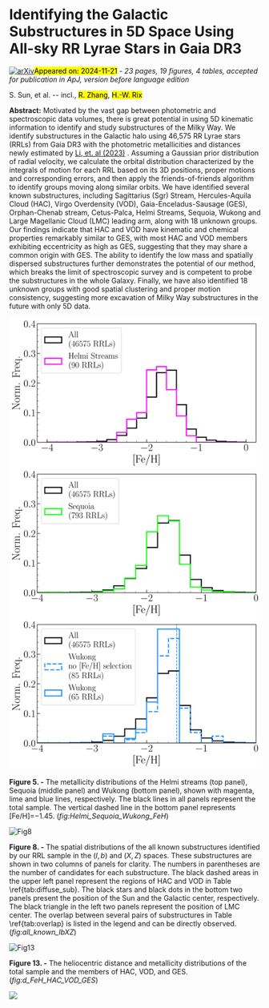 <div class="macros" style="visibility:hidden;">
$\newcommand{\ensuremath}{}$
$\newcommand{\xspace}{}$
$\newcommand{\object}[1]{\texttt{#1}}$
$\newcommand{\farcs}{{.}''}$
$\newcommand{\farcm}{{.}'}$
$\newcommand{\arcsec}{''}$
$\newcommand{\arcmin}{'}$
$\newcommand{\ion}[2]{#1#2}$
$\newcommand{\textsc}[1]{\textrm{#1}}$
$\newcommand{\hl}[1]{\textrm{#1}}$
$\newcommand{\footnote}[1]{}$
$\newcommand{\dt}[1]{{\tt #1}}$
$\newcommand{\vdag}{(v)^\dagger}$
$\newcommand$
$\newcommand$
$\newcommand{\KIAA}{\affiliation{Kavli Institute for Astronomy and$
$Astrophysics, Peking University, Beijing 100871, China}}$
$\newcommand{\DoA}{\affiliation{Department of Astronomy, School of Physics,$
$Peking University, Beijing 100871, China}}$
$\newcommand{\UCAS}{\affiliation{School of Astronomy and Space Science, University of Chinese Academy of Sciences, Beijing 100049, China}}$
$\newcommand{\NAOC}{\affiliation{CAS Key Laboratory of Optical Astronomy, National Astronomical Observatories, Chinese Academy of Sciences, Beijing 100101, China}}$
$\newcommand{\IFAA}{\affiliation{Institute for Frontiers in Astronomy and Astrophysics, Beijing Normal University, Beijing 102206, China}}$
$\newcommand{\MPI}{\affiliation{Max-Planck-Institute for Astronomy Königstuhl 17, D-69117, Heidelberg, Germany}}$
$\newcommand{\QNU}{\affiliation{College of Physics and Electronic Engineering, Qilu Normal University, Jinan 250200, China}}$
$\newcommand{\TGU}{\affiliation{Center for Astronomy and Space Sciences, China Three Gorges University, Yichang 443002, China}}$
$\newcommand{\SHAO}{\affiliation{Shanghai Astronomical Observatory, 80 Nandan Road, Shanghai 200030, China}}$
$\newcommand{\THU}{\affiliation{Department of Astronomy, Tsinghua University, Beijing 100084, China}}$</div>



<div id="title">

# Identifying the Galactic Substructures in 5D Space Using All-sky RR Lyrae Stars in Gaia DR3

</div>
<div id="comments">

[![arXiv](https://img.shields.io/badge/arXiv-2411.13122-b31b1b.svg)](https://arxiv.org/abs/2411.13122)<mark>Appeared on: 2024-11-21</mark> -  _23 pages, 19 figures, 4 tables, accepted for publication in ApJ, version before language edition_

</div>
<div id="authors">

S. Sun, et al. -- incl., <mark>R. Zhang</mark>, <mark>H.-W. Rix</mark>

</div>
<div id="abstract">

**Abstract:** Motivated by the vast gap between photometric and spectroscopic data volumes, there is great potential in using 5D kinematic information to identify and study substructures of the Milky Way. We identify substructures in the Galactic halo using 46,575 RR Lyrae stars (RRLs) from Gaia DR3 with the photometric metallicities and distances newly estimated by [Li, et. al (2023)]() . Assuming a Gaussian prior distribution of radial velocity, we calculate the orbital distribution characterized by the integrals of motion for each RRL based on its 3D positions, proper motions and corresponding errors, and then apply the friends-of-friends algorithm to identify groups moving along similar orbits. We have identified several known substructures, including Sagittarius (Sgr) Stream, Hercules-Aquila Cloud (HAC), Virgo Overdensity (VOD), Gaia-Enceladus-Sausage (GES), Orphan-Chenab stream, Cetus-Palca, Helmi Streams, Sequoia, Wukong and Large Magellanic Cloud (LMC) leading arm, along with 18 unknown groups. Our findings indicate that HAC and VOD have kinematic and chemical properties remarkably similar to GES, with most HAC and VOD members exhibiting eccentricity as high as GES, suggesting that they may share a common origin with GES. The ability to identify the low mass and spatially dispersed substructures further demonstrates the potential of our method, which breaks the limit of spectroscopic survey and is competent to probe the substructures in the whole Galaxy. Finally, we have also identified 18 unknown groups with good spatial clustering and proper motion consistency, suggesting more excavation of Milky Way substructures in the future with only 5D data.

</div>

<div id="div_fig1">

<img src="tmp_2411.13122/./Fig_FeH_Helmi_Sequoia_Wukong.png" alt="Fig5" width="100%"/>

**Figure 5. -** The metallicity distributions of the Helmi streams (top panel), Sequoia (middle panel) and Wukong (bottom panel), shown with magenta, lime and blue lines, respectively. The black lines in all panels represent the total sample. The vertical dashed line in the bottom panel represents [Fe/H]=$-$1.45. (*fig:Helmi_Sequoia_Wukong_FeH*)

</div>
<div id="div_fig2">

<img src="tmp_2411.13122/./Fig_allknown_lbXZ_overlap.png" alt="Fig8" width="100%"/>

**Figure 8. -** The spatial distributions of the all known substructures identified by our RRL sample in the $(l,b)$ and $(X,Z)$ spaces. These substructures are shown in two columns of panels for clarity. The numbers in parentheses are the number of candidates for each substructure. The black dashed areas in the upper left panel represent the regions of HAC and VOD in Table \ref{tab:diffuse_sub}. The black stars and black dots in the bottom two panels present the position of the Sun and the Galactic center, respectively. The black triangle in the left two panels represent the position of LMC center. The overlap between several pairs of substructures in Table \ref{tab:overlap} is listed in the legend and can be directly observed. (*fig:all_known_lbXZ*)

</div>
<div id="div_fig3">

<img src="tmp_2411.13122/./Fig_d_FeH_HAC_VOD_GES.png" alt="Fig13" width="100%"/>

**Figure 13. -** The heliocentric distance and metallicity distributions of the total sample and the members of HAC, VOD, and GES. (*fig:d_FeH_HAC_VOD_GES*)

</div><div id="qrcode"><img src=https://api.qrserver.com/v1/create-qr-code/?size=100x100&data="https://arxiv.org/abs/2411.13122"></div>